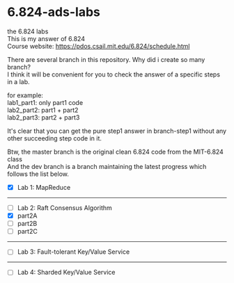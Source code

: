 # 6.824-ads-labs
the 6.824 labs  
This is my answer of 6.824  
Course website: https://pdos.csail.mit.edu/6.824/schedule.html  

There are several branch in this repository. Why did i create so many branch?   
I think it will be convenient for you to check the answer of a specific steps in a lab.  
  
for example:  
    lab1_part1: only part1 code  
    lab2_part2: part1 + part2  
    lab2_part3: part2 + part3  
      
It's clear that you can get the pure step1 answer in branch-step1 without any other succeeding step code in it.  

Btw, the master branch is the original clean 6.824 code from the MIT-6.824 class  
And the dev branch is a branch maintaining the latest progress which follows the list below.  

- [x] Lab 1: MapReduce
-----------------------------
- [ ] Lab 2: Raft Consensus Algorithm
- [x]  part2A
- [ ]  part2B
- [ ]  part2C
-----------------------------
- [ ] Lab 3: Fault-tolerant Key/Value Service
-----------------------------
- [ ] Lab 4: Sharded Key/Value Service
